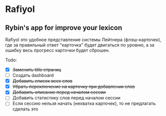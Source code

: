 # Rafiyol
## **R**ybin's **a**pp **f**or **i**mprove **yo**ur **l**exicon

Rafiyol это удобное представление системы Лейтнера (флэш-карточек), где за правильный ответ "карточка" будет двигаться по уровню, а за ошибку весь прогресс карточки будет сброшен.

Todo:  
 - [x] ~~Заменить title страниц~~
 - [ ] Создать dashboard
 - [x] ~~Добавить список всех слов~~
 - [x] ~~Убрать переключение на карточку при добавлении слов~~
 - [x] ~~Добавить описание перед началом сессии~~
 - [ ] Добавить статистику слов перед началом сессии
 - [ ] Если сессию нельзя начать (нехватка карточек), то не предлагать сделать это 